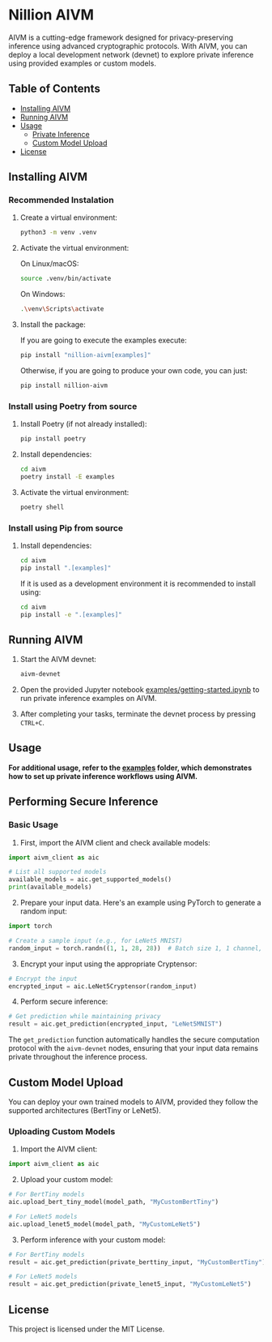 # Nillion AIVM

AIVM is a cutting-edge framework designed for privacy-preserving inference using advanced cryptographic protocols. With AIVM, you can deploy a local development network (devnet) to explore private inference using provided examples or custom models.

## Table of Contents

- [Installing AIVM](#installing-aivm)
- [Running AIVM](#running-aivm)
- [Usage](#usage)
   - [Private Inference](#performing-secure-inference)
   - [Custom Model Upload](#custom-model-upload)
- [License](#license)

## Installing AIVM

### Recommended Instalation
1. Create a virtual environment:

   ```bash
   python3 -m venv .venv
   ```

2. Activate the virtual environment:

   On Linux/macOS:

   ```bash
   source .venv/bin/activate
   ```

   On Windows:

   ```bash
   .\venv\Scripts\activate
   ```

3. Install the package:

   If you are going to execute the examples execute:
   ```bash
   pip install "nillion-aivm[examples]"
   ```
   Otherwise, if you are going to produce your own code, you can just:
   ```bash
   pip install nillion-aivm
   ```
### Install using Poetry from source

1. Install Poetry (if not already installed):

   ```bash
   pip install poetry
   ```

2. Install dependencies:

   ```bash
   cd aivm
   poetry install -E examples
   ```

3. Activate the virtual environment:

   ```bash
   poetry shell
   ```

### Install using Pip from source

1. Install dependencies:

   ```bash
   cd aivm
   pip install ".[examples]"
   ```
   If it is used as a development environment it is recommended to install using:

   ```bash
   cd aivm
   pip install -e ".[examples]"
   ```



## Running AIVM

1. Start the AIVM devnet:

   ```bash
   aivm-devnet
   ```

2. Open the provided Jupyter notebook [examples/getting-started.ipynb](./examples/1-getting-started.ipynb) to run private inference examples on AIVM.

3. After completing your tasks, terminate the devnet process by pressing `CTRL+C`.

## Usage

**For additional usage, refer to the [examples](./examples/README.md) folder, which demonstrates how to set up private inference workflows using AIVM.**

## Performing Secure Inference

### Basic Usage

1. First, import the AIVM client and check available models:

```python
import aivm_client as aic

# List all supported models
available_models = aic.get_supported_models()
print(available_models)
```

2. Prepare your input data. Here's an example using PyTorch to generate a random input:

```python
import torch

# Create a sample input (e.g., for LeNet5 MNIST)
random_input = torch.randn((1, 1, 28, 28))  # Batch size 1, 1 channel, 28x28 pixels
```

3. Encrypt your input using the appropriate Cryptensor:

```python
# Encrypt the input
encrypted_input = aic.LeNet5Cryptensor(random_input)
```

4. Perform secure inference:

```python
# Get prediction while maintaining privacy
result = aic.get_prediction(encrypted_input, "LeNet5MNIST")
```

The `get_prediction` function automatically handles the secure computation protocol with the `aivm-devnet` nodes, ensuring that your input data remains private throughout the inference process.

## Custom Model Upload

You can deploy your own trained models to AIVM, provided they follow the supported architectures (BertTiny or LeNet5).

### Uploading Custom Models

1. Import the AIVM client:

```python
import aivm_client as aic
```

2. Upload your custom model:

```python
# For BertTiny models
aic.upload_bert_tiny_model(model_path, "MyCustomBertTiny")

# For LeNet5 models
aic.upload_lenet5_model(model_path, "MyCustomLeNet5")
```

3. Perform inference with your custom model:

```python
# For BertTiny models
result = aic.get_prediction(private_berttiny_input, "MyCustomBertTiny")

# For LeNet5 models
result = aic.get_prediction(private_lenet5_input, "MyCustomLeNet5")
```

## License

This project is licensed under the MIT License.